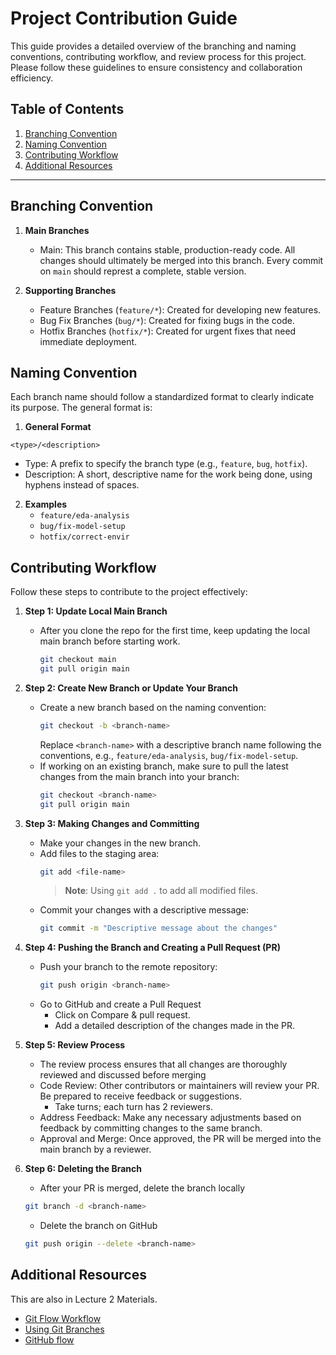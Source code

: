 # Project Contribution Guide

This guide provides a detailed overview of the branching and naming conventions, contributing workflow, and review process for this project. Please follow these guidelines to ensure consistency and collaboration efficiency.

## Table of Contents
1. [Branching Convention](#branching-convention)
2. [Naming Convention](#naming-convention)
3. [Contributing Workflow](#scontributing-workflow)
4. [Additional Resources](#additional-resources)
---

## Branching Convention

1. **Main Branches**
   - Main: This branch contains stable, production-ready code. All changes should ultimately be merged into this branch. Every commit on `main` should represt a complete, stable version.

2. **Supporting Branches**
   - Feature Branches (`feature/*`): Created for developing new features.
   - Bug Fix Branches (`bug/*`): Created for fixing bugs in the code.
   - Hotfix Branches (`hotfix/*`): Created for urgent fixes that need immediate deployment.

## Naming Convention

Each branch name should follow a standardized format to clearly indicate its purpose. The general format is:

1. **General Format**

`<type>/<description>`
   - Type: A prefix to specify the branch type (e.g., `feature`, `bug`, `hotfix`).
   - Description: A short, descriptive name for the work being done, using hyphens instead of spaces.

2. **Examples**
   - `feature/eda-analysis`
   - `bug/fix-model-setup`
   - `hotfix/correct-envir`

## Contributing Workflow

Follow these steps to contribute to the project effectively:

1. **Step 1: Update Local Main Branch**
   - After you clone the repo for the first time, keep updating the local main branch before starting work.
      ```bash
      git checkout main
      git pull origin main
      ```

2. **Step 2: Create New Branch or Update Your Branch**
   - Create a new branch based on the naming convention:
      ```bash
      git checkout -b <branch-name>
      ```
      Replace `<branch-name>` with a descriptive branch name following the conventions, e.g., `feature/eda-analysis`, `bug/fix-model-setup`.
   - If working on an existing branch, make sure to pull the latest changes from the main branch into your branch:
      ```bash
      git checkout <branch-name>
      git pull origin main
      ```

3. **Step 3: Making Changes and Committing**
   - Make your changes in the new branch.
   - Add files to the staging area:
      ```bash
      git add <file-name>
      ```
      > **Note**: Using `git add .` to add all modified files.
   - Commit your changes with a descriptive message:
      ```bash
      git commit -m "Descriptive message about the changes"
      ```

4. **Step 4: Pushing the Branch and Creating a Pull Request (PR)**
   - Push your branch to the remote repository:
      ```bash
      git push origin <branch-name>
      ```
   - Go to GitHub and create a Pull Request
      - Click on Compare & pull request.
      - Add a detailed description of the changes made in the PR.

5. **Step 5: Review Process**
   - The review process ensures that all changes are thoroughly reviewed and discussed before merging
   - Code Review: Other contributors or maintainers will review your PR. Be prepared to receive feedback or suggestions.
      - Take turns; each turn has 2 reviewers.
   - Address Feedback: Make any necessary adjustments based on feedback by committing changes to the same branch.
   - Approval and Merge: Once approved, the PR will be merged into the main branch by a reviewer.

6. **Step 6: Deleting the Branch**
   - After your PR is merged, delete the branch locally
   ```bash
   git branch -d <branch-name>
   ```
   - Delete the branch on GitHub
   ```bash
   git push origin --delete <branch-name>
   ```

## Additional Resources

This are also in Lecture 2 Materials.

   - [Git Flow Workflow](https://www.atlassian.com/git/tutorials/comparing-workflows/gitflow-workflow)
   - [Using Git Branches](https://www.atlassian.com/git/tutorials/using-branches)
   - [GitHub flow](https://docs.github.com/en/get-started/using-github/github-flow)

